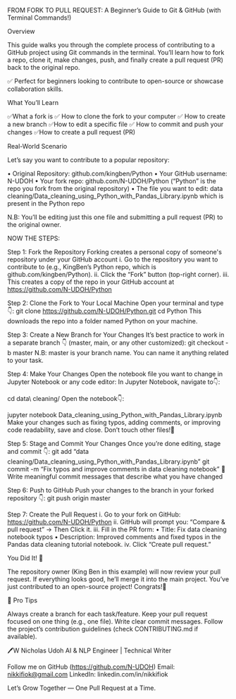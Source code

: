 FROM FORK TO PULL REQUEST: A Beginner’s Guide to Git & GitHub (with Terminal Commands!)

Overview

This guide walks you through the complete process of contributing to a GitHub project using Git commands in the terminal. You’ll learn how to fork a repo, clone it, make changes, push, and finally create a pull request (PR) back to the original repo.

✅ Perfect for beginners looking to contribute to open-source or showcase collaboration skills.

What You’ll Learn

✅What a fork is
✅ How to clone the fork to your computer
✅ How to create a new branch
✅How to edit a specific file
✅ How to commit and push your changes
✅How to create a pull request (PR)

Real-World Scenario

Let’s say you want to contribute to a popular repository:

• Original Repository: github.com/kingben/Python
• Your GitHub username: N-UDOH
• Your fork repo: github.com/N-UDOH/Python (“Python” is the repo you fork from the original repository)
• The file you want to edit: data cleaning/Data_cleaning_using_Python_with_Pandas_Library.ipynb which is present in the Python repo

N.B: You’ll be editing just this one file and submitting a pull request (PR) to the original owner.

NOW THE STEPS:

Step 1: Fork the Repository
Forking creates a personal copy of someone's repository under your GitHub account
i. Go to the repository you want to contribute to (e.g., KingBen’s Python repo, which is github.com/kingben/Python).
ii. Click the “Fork” button (top-right corner).
iii. This creates a copy of the repo in your GitHub account at https://github.com/N-UDOH/Python

Step 2: Clone the Fork to Your Local Machine
Open your terminal and type👇:
git clone https://github.com/N-UDOH/Python.git
cd Python
This downloads the repo into a folder named Python on your machine.

Step 3: Create a New Branch for Your Changes
It’s best practice to work in a separate branch 👇 (master, main, or any other customized):
git checkout -b master
N.B: master is your branch name. You can name it anything related to your task.

Step 4: Make Your Changes
Open the notebook file you want to change in Jupyter Notebook or any code editor:
In Jupyter Notebook, navigate to👇:

cd data\ cleaning/
Open the notebook👇:

jupyter notebook
Data_cleaning_using_Python_with_Pandas_Library.ipynb
Make your changes such as fixing typos, adding comments, or improving code readability, save and close. Don’t touch other files!🚫

Step 5: Stage and Commit Your Changes
Once you’re done editing, stage and commit 👇:
git add “data cleaning/Data_cleaning_using_Python_with_Pandas_Library.ipynb”
git commit -m “Fix typos and improve comments in data cleaning notebook”
📌Write meaningful commit messages that describe what you have changed

Step 6: Push to GitHub
Push your changes to the branch in your forked repository 👇:
git push origin master

Step 7: Create the Pull Request
i. Go to your fork on GitHub: https://github.com/N-UDOH/Python
ii. GitHub will prompt you: “Compare & pull request” → Then Click it.
iii. Fill in the PR form:
• Title: Fix data cleaning notebook typos
• Description: Improved comments and fixed typos in the Pandas data cleaning tutorial notebook.
iv. Click “Create pull request.”

You Did It! 🙌

The repository owner (King Ben in this example) will now review your pull request. If everything looks good, he’ll merge it into the main project. You’ve just contributed to an open-source project! Congrats!🙌

📌 Pro Tips

Always create a branch for each task/feature.
Keep your pull request focused on one thing (e.g., one file).
Write clear commit messages.
Follow the project’s contribution guidelines (check CONTRIBUTING.md if available).

🖊️W Nicholas Udoh
AI & NLP Engineer | Technical Writer

Follow me on GitHub (https://github.com/N-UDOH)
Email: nikkifiok@gmail.com
LinkedIn: linkedin.com/in/nikkifiok

Let’s Grow Together — One Pull Request at a Time.
